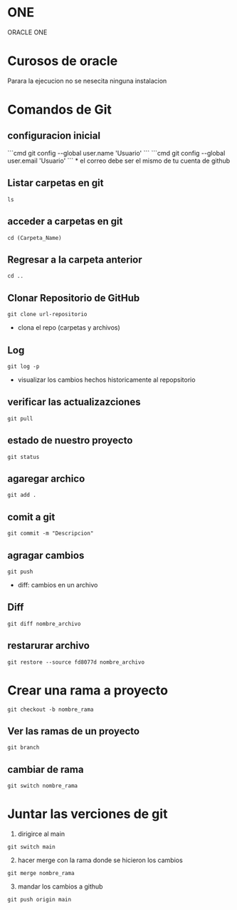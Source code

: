 # ONE

ORACLE ONE

<h1> Curosos de oracle</h1>

<p>Parara la ejecucion no se nesecita ninguna instalacion </p>

<h1>Comandos de Git</h1>

<h2> configuracion inicial </h2>
```cmd
git config --global user.name 'Usuario'
```
```cmd
git config --global user.email 'Usuario'
```
* el correo debe ser el mismo de tu cuenta de github

## Listar carpetas en git

```
ls
```

## acceder a carpetas en git

```
cd (Carpeta_Name)
```

## Regresar a la carpeta anterior

```
cd ..
```

## Clonar Repositorio de GitHub

```
git clone url-repositorio
```

- clona el repo (carpetas y archivos)

## Log

```
git log -p
```

- visualizar los cambios hechos historicamente al repopsitorio

## verificar las actualizazciones

```
git pull
```

## estado de nuestro proyecto

```
git status
```

## agaregar archico

```
git add .
```

## comit a git

```
git commit -m "Descripcion"
```

## agragar cambios

```
git push
```

- diff: cambios en un archivo

## Diff

```
git diff nombre_archivo
```

## restarurar archivo

```
git restore --source fd8077d nombre_archivo
```

# Crear una rama a proyecto

```
git checkout -b nombre_rama
```

## Ver las ramas de un proyecto

```
git branch
```

## cambiar de rama

```
git switch nombre_rama
```

# Juntar las verciones de git

1. dirigirce al main

```
git switch main
```

2. hacer merge con la rama donde se hicieron los cambios

```
git merge nombre_rama
```

3. mandar los cambios a github

```
git push origin main
```
